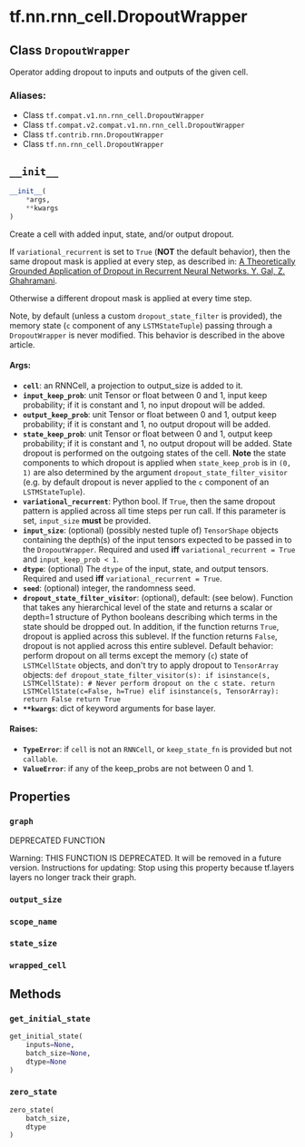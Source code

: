 <div itemscope itemtype="http://developers.google.com/ReferenceObject">
<meta itemprop="name" content="tf.nn.rnn_cell.DropoutWrapper" />
<meta itemprop="path" content="Stable" />
<meta itemprop="property" content="graph"/>
<meta itemprop="property" content="output_size"/>
<meta itemprop="property" content="scope_name"/>
<meta itemprop="property" content="state_size"/>
<meta itemprop="property" content="wrapped_cell"/>
<meta itemprop="property" content="__init__"/>
<meta itemprop="property" content="get_initial_state"/>
<meta itemprop="property" content="zero_state"/>
</div>

# tf.nn.rnn_cell.DropoutWrapper

## Class `DropoutWrapper`

Operator adding dropout to inputs and outputs of the given cell.



### Aliases:

* Class `tf.compat.v1.nn.rnn_cell.DropoutWrapper`
* Class `tf.compat.v2.compat.v1.nn.rnn_cell.DropoutWrapper`
* Class `tf.contrib.rnn.DropoutWrapper`
* Class `tf.nn.rnn_cell.DropoutWrapper`

<!-- Placeholder for "Used in" -->


<h2 id="__init__"><code>__init__</code></h2>

``` python
__init__(
    *args,
    **kwargs
)
```

Create a cell with added input, state, and/or output dropout.

If `variational_recurrent` is set to `True` (**NOT** the default behavior),
then the same dropout mask is applied at every step, as described in:
[A Theoretically Grounded Application of Dropout in Recurrent
Neural Networks. Y. Gal, Z. Ghahramani](https://arxiv.org/abs/1512.05287).

Otherwise a different dropout mask is applied at every time step.

Note, by default (unless a custom `dropout_state_filter` is provided),
the memory state (`c` component of any `LSTMStateTuple`) passing through
a `DropoutWrapper` is never modified.  This behavior is described in the
above article.

#### Args:


* <b>`cell`</b>: an RNNCell, a projection to output_size is added to it.
* <b>`input_keep_prob`</b>: unit Tensor or float between 0 and 1, input keep
  probability; if it is constant and 1, no input dropout will be added.
* <b>`output_keep_prob`</b>: unit Tensor or float between 0 and 1, output keep
  probability; if it is constant and 1, no output dropout will be added.
* <b>`state_keep_prob`</b>: unit Tensor or float between 0 and 1, output keep
  probability; if it is constant and 1, no output dropout will be added.
  State dropout is performed on the outgoing states of the cell. **Note**
  the state components to which dropout is applied when `state_keep_prob`
  is in `(0, 1)` are also determined by the argument
  `dropout_state_filter_visitor` (e.g. by default dropout is never applied
  to the `c` component of an `LSTMStateTuple`).
* <b>`variational_recurrent`</b>: Python bool.  If `True`, then the same dropout
  pattern is applied across all time steps per run call. If this parameter
  is set, `input_size` **must** be provided.
* <b>`input_size`</b>: (optional) (possibly nested tuple of) `TensorShape` objects
  containing the depth(s) of the input tensors expected to be passed in to
  the `DropoutWrapper`.  Required and used **iff** `variational_recurrent
  = True` and `input_keep_prob < 1`.
* <b>`dtype`</b>: (optional) The `dtype` of the input, state, and output tensors.
  Required and used **iff** `variational_recurrent = True`.
* <b>`seed`</b>: (optional) integer, the randomness seed.
* <b>`dropout_state_filter_visitor`</b>: (optional), default: (see below).  Function
  that takes any hierarchical level of the state and returns a scalar or
  depth=1 structure of Python booleans describing which terms in the state
  should be dropped out.  In addition, if the function returns `True`,
  dropout is applied across this sublevel.  If the function returns
  `False`, dropout is not applied across this entire sublevel.
  Default behavior: perform dropout on all terms except the memory (`c`)
    state of `LSTMCellState` objects, and don't try to apply dropout to
  `TensorArray` objects: ```
  def dropout_state_filter_visitor(s):
    if isinstance(s, LSTMCellState): # Never perform dropout on the c
      state. return LSTMCellState(c=False, h=True)
    elif isinstance(s, TensorArray): return False return True ```
* <b>`**kwargs`</b>: dict of keyword arguments for base layer.


#### Raises:


* <b>`TypeError`</b>: if `cell` is not an `RNNCell`, or `keep_state_fn` is provided
  but not `callable`.
* <b>`ValueError`</b>: if any of the keep_probs are not between 0 and 1.



## Properties

<h3 id="graph"><code>graph</code></h3>

DEPRECATED FUNCTION

Warning: THIS FUNCTION IS DEPRECATED. It will be removed in a future version.
Instructions for updating:
Stop using this property because tf.layers layers no longer track their graph.

<h3 id="output_size"><code>output_size</code></h3>




<h3 id="scope_name"><code>scope_name</code></h3>




<h3 id="state_size"><code>state_size</code></h3>




<h3 id="wrapped_cell"><code>wrapped_cell</code></h3>






## Methods

<h3 id="get_initial_state"><code>get_initial_state</code></h3>

``` python
get_initial_state(
    inputs=None,
    batch_size=None,
    dtype=None
)
```




<h3 id="zero_state"><code>zero_state</code></h3>

``` python
zero_state(
    batch_size,
    dtype
)
```






